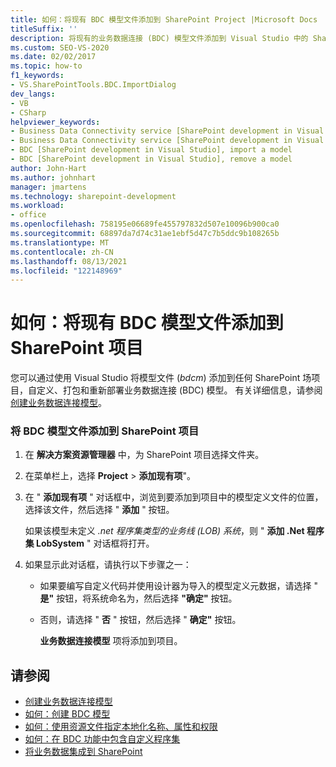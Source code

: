 ```yaml
---
title: 如何：将现有 BDC 模型文件添加到 SharePoint Project |Microsoft Docs
titleSuffix: ''
description: 将现有的业务数据连接 (BDC) 模型文件添加到 Visual Studio 中的 SharePoint 项目，以便您可以自定义、打包和重新部署 BDC 模型。
ms.custom: SEO-VS-2020
ms.date: 02/02/2017
ms.topic: how-to
f1_keywords:
- VS.SharePointTools.BDC.ImportDialog
dev_langs:
- VB
- CSharp
helpviewer_keywords:
- Business Data Connectivity service [SharePoint development in Visual Studio], import a model
- Business Data Connectivity service [SharePoint development in Visual Studio], reuse a model
- BDC [SharePoint development in Visual Studio], import a model
- BDC [SharePoint development in Visual Studio], remove a model
author: John-Hart
ms.author: johnhart
manager: jmartens
ms.technology: sharepoint-development
ms.workload:
- office
ms.openlocfilehash: 758195e06689fe455797832d507e10096b900ca0
ms.sourcegitcommit: 68897da7d74c31ae1ebf5d47c7b5ddc9b108265b
ms.translationtype: MT
ms.contentlocale: zh-CN
ms.lasthandoff: 08/13/2021
ms.locfileid: "122148969"
---
```

# <a name="how-to-add-an-existing-bdc-model-file-to-a-sharepoint-project"></a>如何：将现有 BDC 模型文件添加到 SharePoint 项目
  您可以通过使用 Visual Studio 将模型文件 (*bdcm*) 添加到任何 SharePoint 场项目，自定义、打包和重新部署业务数据连接 (BDC) 模型。 有关详细信息，请参阅[创建业务数据连接模型](../sharepoint/creating-a-business-data-connectivity-model.md)。

### <a name="to-add-a-bdc-model-file-to-a-sharepoint-project"></a>将 BDC 模型文件添加到 SharePoint 项目

1. 在 **解决方案资源管理器** 中，为 SharePoint 项目选择文件夹。

2. 在菜单栏上，选择 **Project**  >  **添加现有项**"。

3. 在 " **添加现有项** " 对话框中，浏览到要添加到项目中的模型定义文件的位置，选择该文件，然后选择 " **添加** " 按钮。

    如果该模型未定义 *.net 程序集类型的业务线 (LOB) 系统*，则 " **添加 .Net 程序集 LobSystem** " 对话框将打开。

4. 如果显示此对话框，请执行以下步骤之一：

   - 如果要编写自定义代码并使用设计器为导入的模型定义元数据，请选择 " **是"** 按钮，将系统命名为，然后选择 **"确定"** 按钮。

   - 否则，请选择 " **否** " 按钮，然后选择 " **确定"** 按钮。

     **业务数据连接模型** 项将添加到项目。

## <a name="see-also"></a>请参阅
- [创建业务数据连接模型](../sharepoint/creating-a-business-data-connectivity-model.md)
- [如何：创建 BDC 模型](../sharepoint/how-to-create-a-bdc-model.md)
- [如何：使用资源文件指定本地化名称、属性和权限](../sharepoint/how-to-use-a-resource-file-to-specify-localized-names-properties-and-permissions.md)
- [如何：在 BDC 功能中包含自定义程序集](../sharepoint/how-to-include-a-custom-assembly-in-a-bdc-feature.md)
- [将业务数据集成到 SharePoint](../sharepoint/integrating-business-data-into-sharepoint.md)
